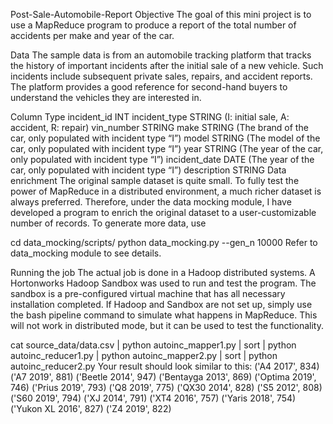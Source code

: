 Post-Sale-Automobile-Report
Objective
The goal of this mini project is to use a MapReduce program to produce a report of the total number of accidents per make and year of the car.

Data
The sample data is from an automobile tracking platform that tracks the history of important incidents after the initial sale of a new vehicle. Such incidents include subsequent private sales, repairs, and accident reports. The platform provides a good reference for second-hand buyers to understand the vehicles they are interested in.

Column	Type
incident_id	INT
incident_type	STRING (I: initial sale, A: accident, R: repair)
vin_number	STRING
make	STRING (The brand of the car, only populated with incident type “I”)
model	STRING (The model of the car, only populated with incident type “I”)
year	STRING (The year of the car, only populated with incident type “I”)
incident_date	DATE (The year of the car, only populated with incident type “I”)
description	STRING
Data enrichment
The original sample dataset is quite small. To fully test the power of MapReduce in a distributed environment, a much richer dataset is always preferred. Therefore, under the data mocking module, I have developed a program to enrich the original dataset to a user-customizable number of records. To generate more data, use

cd data_mocking/scripts/
python data_mocking.py --gen_n 10000
Refer to data_mocking module to see details.

Running the job
The actual job is done in a Hadoop distributed systems. A Hortonworks Hadoop Sandbox was used to run and test the program. The sandbox is a pre-configured virtual machine that has all necessary installation completed. If Hadoop and Sandbox are not set up, simply use the bash pipeline command to simulate what happens in MapReduce. This will not work in distributed mode, but it can be used to test the functionality.

cat source_data/data.csv | python autoinc_mapper1.py | sort | python autoinc_reducer1.py | python autoinc_mapper2.py | sort | python autoinc_reducer2.py
Your result should look similar to this:
('A4 2017', 834)
('A7 2019', 881)
('Beetle 2014', 947)
('Bentayga 2013', 869)
('Optima 2019', 746)
('Prius 2019', 793)
('Q8 2019', 775)
('QX30 2014', 828)
('S5 2012', 808)
('S60 2019', 794)
('XJ 2014', 791)
('XT4 2016', 757)
('Yaris 2018', 754)
('Yukon XL 2016', 827)
('Z4 2019', 822)

